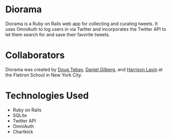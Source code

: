 # Diorama

Diorama is a Ruby on Rails web app for collecting and curating tweets. It uses OmniAuth to log users in via Twitter and incorporates the Twitter API to let them search for and save their favorite tweets.

# Collaborators

Diorama was created by [Doug Tebay](https://github.com/dougtebay), [Daniel Gilberg](https://github.com/dgilbs), and [Harrison Lavin](https://github.com/HarrisonLavin) at the Flatiron School in New York City.

# Technologies Used

* Ruby on Rails
* SQLite
* Twitter API
* OmniAuth
* Chartkick
